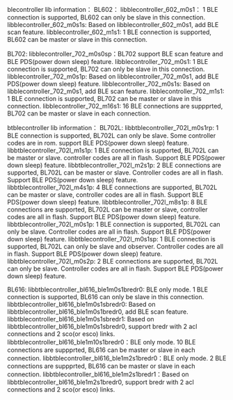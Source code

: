 
blecontroller lib information：
BL602：
libblecontroller_602_m0s1： 1 BLE connection is supported, BL602 can only be slave in this connection. 
libblecontroller_602_m0s1s: Based on libblecontroller_602_m0s1, add BLE scan feature.
libblecontroller_602_m1s1:  1 BLE connection is supported, BL602 can be master or slave in this connection.

BL702:
libblecontroller_702_m0s0sp：BL702 support BLE scan feature and BLE PDS(power down sleep) feature.
libblecontroller_702_m0s1:   1 BLE connection is supported, BL702 can only be slave in this connection.
libblecontroller_702_m0s1p:  Based on libblecontroller_702_m0s1, add BLE PDS(power down sleep) feature.
libblecontroller_702_m0s1s:  Based on libblecontroller_702_m0s1, add BLE scan feature.
libblecontroller_702_m1s1:   1 BLE connection is supported, BL702 can be master or slave in this connection.
libblecontroller_702_m16s1:  16 BLE connections are suppprted, BL702 can be master or slave in each connection.

btblecontroller lib information：
BL702L:
libbtblecontroller_702l_m0s1rp: 1 BLE connection is supported, BL702L can only be slave. Some controller codes are in rom. support BLE PDS(power down sleep) feature.
libbtblecontroller_702l_m1s1p:  1 BLE connection is supported, BL702L can be master or slave. controller codes are all in flash. Support BLE PDS(power down sleep) feature.
libbtblecontroller_702l_m2s1p:  2 BLE connections are supported, BL702L can be master or slave. Controller codes are all in flash. Support BLE PDS(power down sleep) feature.
libbtblecontroller_702l_m4s1p:  4 BLE connections are supported, BL702L can be master or slave, controller codes are all in flash. Support BLE PDS(power down sleep) feature.
libbtblecontroller_702l_m8s1p:  8 BLE connections are supported, BL702L can be master or slave, controller codes are all in flash. Support BLE PDS(power down sleep) feature.
libbtblecontroller_702l_m0s1p:  1 BLE connection is supported, BL702L can only be slave. Controller codes are all in flash. Support BLE PDS(power down sleep) feature.
libbtblecontroller_702l_m0s1sp:  1 BLE connection is supported, BL702L can only be slave and observer. Controller codes are all in flash. Support BLE PDS(power down sleep) feature.
libbtblecontroller_702l_m0s2p:  2 BLE connections are supported, BL702L can only be slave. Controller codes are all in flash. Support BLE PDS(power down sleep) feature.

BL616:
libbtblecontroller_bl616_ble1m0s1bredr0:  BLE only mode. 1 BLE connection is supported, BL616 can only be slave in this connection.
libbtblecontroller_bl616_ble1m0s1sbredr0: Based on libbtblecontroller_bl616_ble1m0s1bredr0, add BLE scan feature.
libbtblecontroller_bl616_ble1m0s1sbredr1: Based on libbtblecontroller_bl616_ble1m0s1sbredr0, support bredr with 2 acl connections and 2 sco(or esco) links.
libbtblecontroller_bl616_ble1m10s1bredr0：BLE only mode. 10 BLE connections are suppprted, BL616 can be master or slave in each connection.
libbtblecontroller_bl616_ble1m2s1bredr0：BLE only mode. 2 BLE connections are suppprted, BL616 can be master or slave in each connection.
libbtblecontroller_bl616_ble1m2s1bredr1：Based on libbtblecontroller_bl616_ble1m2s1bredr0, support bredr with 2 acl connections and 2 sco(or esco) links.
